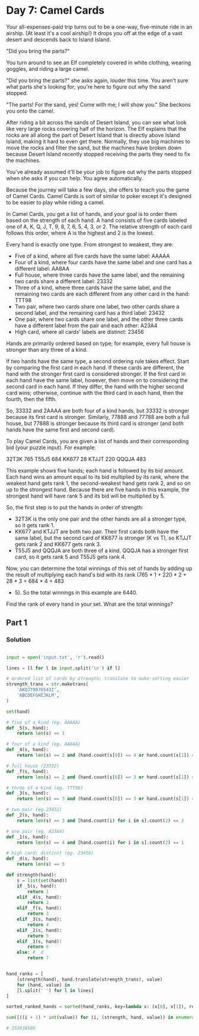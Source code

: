# Day 7: Camel Cards

Your all-expenses-paid trip turns out to be a one-way, five-minute ride in an airship.
(At least it's a cool airship!) It drops you off at the edge of a vast desert and
descends back to Island Island.

"Did you bring the parts?"

You turn around to see an Elf completely covered in white clothing, wearing goggles, and
riding a large camel.

"Did you bring the parts?" she asks again, louder this time. You aren't sure what parts
she's looking for; you're here to figure out why the sand stopped.

"The parts! For the sand, yes! Come with me; I will show you." She beckons you onto the
camel.

After riding a bit across the sands of Desert Island, you can see what look like very
large rocks covering half of the horizon. The Elf explains that the rocks are all along
the part of Desert Island that is directly above Island Island, making it hard to even
get there. Normally, they use big machines to move the rocks and filter the sand, but
the machines have broken down because Desert Island recently stopped receiving the parts
they need to fix the machines.

You've already assumed it'll be your job to figure out why the parts stopped when she
asks if you can help. You agree automatically.

Because the journey will take a few days, she offers to teach you the game of Camel
Cards. Camel Cards is sort of similar to poker except it's designed to be easier to play
while riding a camel.

In Camel Cards, you get a list of hands, and your goal is to order them based on the
strength of each hand. A hand consists of five cards labeled one of A, K, Q, J, T, 9, 8,
7, 6, 5, 4, 3, or 2. The relative strength of each card follows this order, where A is
the highest and 2 is the lowest.

Every hand is exactly one type. From strongest to weakest, they are:

 - Five of a kind, where all five cards have the same label: AAAAA
 - Four of a kind, where four cards have the same label and one card has a different label: AA8AA
 - Full house, where three cards have the same label, and the remaining two cards share a different label: 23332
 - Three of a kind, where three cards have the same label, and the remaining two cards are each different from any other card in the hand: TTT98
 - Two pair, where two cards share one label, two other cards share a second label, and the remaining card has a third label: 23432
 - One pair, where two cards share one label, and the other three cards have a different label from the pair and each other: A23A4
 - High card, where all cards' labels are distinct: 23456

Hands are primarily ordered based on type; for example, every full house is stronger
than any three of a kind.

If two hands have the same type, a second ordering rule takes effect. Start by comparing
the first card in each hand. If these cards are different, the hand with the stronger
first card is considered stronger. If the first card in each hand have the same label,
however, then move on to considering the second card in each hand. If they differ, the
hand with the higher second card wins; otherwise, continue with the third card in each
hand, then the fourth, then the fifth.

So, 33332 and 2AAAA are both four of a kind hands, but 33332 is stronger because its
first card is stronger. Similarly, 77888 and 77788 are both a full house, but 77888 is
stronger because its third card is stronger (and both hands have the same first and
second card).

To play Camel Cards, you are given a list of hands and their corresponding bid (your
puzzle input). For example:

32T3K 765
T55J5 684
KK677 28
KTJJT 220
QQQJA 483

This example shows five hands; each hand is followed by its bid amount. Each hand wins
an amount equal to its bid multiplied by its rank, where the weakest hand gets rank 1,
the second-weakest hand gets rank 2, and so on up to the strongest hand. Because there
are five hands in this example, the strongest hand will have rank 5 and its bid will be
multiplied by 5.

So, the first step is to put the hands in order of strength:

 - 32T3K is the only one pair and the other hands are all a stronger type, so it gets rank 1.
 - KK677 and KTJJT are both two pair. Their first cards both have the same label, but the second card of KK677 is stronger (K vs T), so KTJJT gets rank 2 and KK677 gets rank 3.
 - T55J5 and QQQJA are both three of a kind. QQQJA has a stronger first card, so it gets rank 5 and T55J5 gets rank 4.

Now, you can determine the total winnings of this set of hands by adding up the result
of multiplying each hand's bid with its rank (765 * 1 + 220 * 2 + 28 * 3 + 684 * 4 + 483
* 5). So the total winnings in this example are 6440.

Find the rank of every hand in your set. What are the total winnings?

## Part 1

### Solution

```python

input = open('input.txt', 'r').read()

lines = [l for l in input.split('\n') if l]

# ordered list of cards by strength; translate to make sorting easier
strength_trans = str.maketrans(
    'AKQJT98765432',
    'ABCDEFGHIJKLM',
)

set(hand)

# five of a kind (eg. AAAAA)
def _5(s, hand):
    return len(s) == 1

# four of a kind (eg. AA8AA)
def _4(s, hand):
    return len(s) == 2 and (hand.count(s[0]) == 4 or hand.count(s[1]) == 4)

# full house (23332)
def _f(s, hand):
    return len(s) == 2 and (hand.count(s[0]) == 3 or hand.count(s[1]) == 3)

# three of a kind (eg. TTT98)
def _3(s, hand):
    return len(s) == 3 and (hand.count(s[0]) == 3 or hand.count(s[1]) == 3 or hand.count(s[2]) == 3)

# two pair (eg.23432)
def _2(s, hand):
    return len(s) == 3 and [hand.count(i) for i in s].count(2) == 2

# one pair (eg. A23A4)
def _1(s, hand):
    return len(s) == 4 and [hand.count(i) for i in s].count(2) == 1

# high card; distinct (eg. 23456)
def _d(s, hand):
    return len(s) == 5

def strength(hand):
    s = list(set(hand))
    if _5(s, hand):
        return 1
    elif _4(s, hand):
        return 2
    elif _f(s, hand):
        return 3
    elif _3(s, hand):
        return 4
    elif _2(s, hand):
        return 5
    elif _1(s, hand):
        return 6
    else: # _d
        return 7


hand_ranks = [
    (strength(hand), hand.translate(strength_trans), value)
    for (hand, value) in
    [l.split(' ') for l in lines]
]

sorted_ranked_hands = sorted(hand_ranks, key=lambda x: (x[0], x[1]), reverse=True)

sum([((i + 1) * int(value)) for (i, (strength, hand, value)) in enumerate(sorted_ranked_hands)])

# 253638586

```

